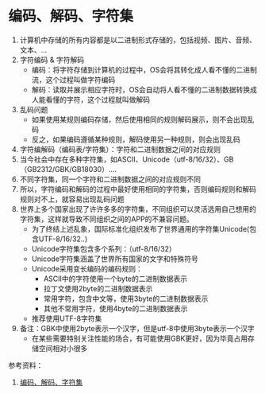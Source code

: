 # 编码、解码、字符集

1. 计算机中存储的所有内容都是以二进制形式存储的，包括视频、图片、音频、文本、...
2. 字符编码 & 字符解码 
    * 编码：将字符存储到计算机的过程中，OS会将其转化成人看不懂的二进制流，这个过程叫做字符编码
    * 解码：读取并展示相应字符时，OS会自动将人看不懂的二进制数据转换成人能看懂的字符，这个过程就叫做解码
3. 乱码问题
    * 如果使用某规则编码存储，然后使用相同的规则解码展示，则不会出现乱码
    * 反之，如果编码遵循某种规则，解码使用另一种规则，则会出现乱码
4. 字符编解码（编码表/字符集）：字符和二进制数据之间的对应规则
5. 当今社会中存在多种字符集，如ASCII、Unicode（utf-8/16/32）、GB（GB2312/GBK/GB18030）....
6. 不同字符集，同一个字符和二进制数据之间的对应规则不同
7. 所以，字符编码和解码的过程中最好使用相同的字符集，否则编码规则和解码规则对不上，就容易出现乱码问题
8. 世界上多个国家出现了许许多多的字符集，不同组织可以灵活选用自己想用的字符集，这样就导致不同组织之间的APP的不兼容问题。
    * 为了终结上述乱象，国际标准化组织发布了世界通用的字符集Unicode(包含UTF-8/16/32..)
    * Unicode字符集包含多个系列：（utf-8/16/32）
    * Unicode字符集涵盖了世界所有国家的文字和特殊符号
    * Unicode采用变长编码的编码规则：
        + ASCII中的字符使用一个byte的二进制数据表示
        + 拉丁文使用2byte的二进制数据表示
        + 常用字符，包含中文等，使用3byte的二进制数据表示
        + 其他不常用字符，使用4byte的二进制数据表示
    * 推荐使用UTF-8字符集
9. 备注：GBK中使用2byte表示一个汉字，但是utf-8中使用3byte表示一个汉字
    * 在某些需要特别关注性能的场合，有可能使用GBK更好，因为毕竟占用存储空间相对小很多

参考资料：
1. [编码、解码、字符集](https://www.bilibili.com/video/BV1U4411V7rq?p=48)